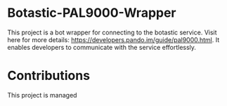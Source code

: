 # Botastic-PAL9000-Wrapper
This project is a bot wrapper for connecting to the botastic service. Visit here for more details: https://developers.pando.im/guide/pal9000.html. It enables developers to communicate with the service effortlessly.

# Contributions
This project is managed